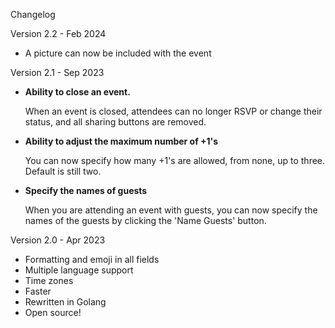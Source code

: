 Changelog

Version 2.2 - Feb 2024
- A picture can now be included with the event

Version 2.1 - Sep 2023
- **Ability to close an event.**
  
   When an event is closed, attendees can no longer RSVP or change their status, and all sharing buttons are removed.
- **Ability to adjust the maximum number of +1's**

  You can now specify how many +1's are allowed, from none, up to three.  Default is still two.
- **Specify the names of guests** 

  When you are attending an event with guests, you can now specify the names of the guests by clicking the 'Name Guests' button. 

Version 2.0 - Apr 2023
- Formatting and emoji in all fields
- Multiple language support
- Time zones
- Faster
- Rewritten in Golang
- Open source!